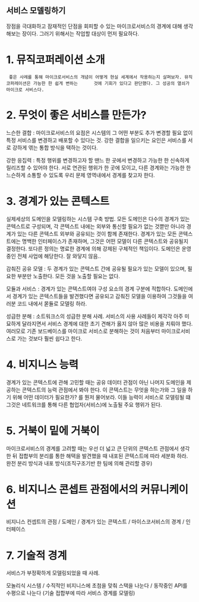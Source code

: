 ## 서비스 모델링하기

장점을 극대화하고 잠재적인 단점을 회피할 수 있는 마이크로서비스의 경계에 대해 생각해보는 장이다. 그러기 위해서는 작업할 대상이 먼저 필요하다.

# 1. 뮤직코퍼레이션 소개

     좋은 사례를 통해 마이크로서비스의 개념이 어떻게 현실 세계에서 작용하는지 살펴보자. 뮤직코퍼레이션은 가능한 한 쉽게 변하는      것에 기회가 있다고 판단했다. 그 성공의 열쇠가 마이크로 서비스다.  

# 2. 무엇이 좋은 서비스를 만든가?

느슨한 결합 : 마이크로서비스의 요점은 시스템의 그 어떤 부분도 추가 변경할 필요 없이 특정 서비스를 변경하고 배포할 수 있다는 것. 강한 결합을 일으키는 요인은 서비스를 서로 강하게 엮는 통합 방식을 택하는 것이다. 

강한 응집력 : 특정 행위를 변경하고자 할 땐느 한 곳에서 변경하고 가능한 한 신속하게 릴리즈할 수 있어야 한다. 서로 연관된 행위가 한 곳에 모이고, 다른 경계와는 가능한 한 느슨하게 소통할 수 있도록 우리 문제 영역내에서 경계를 찾고자 한다.

# 3. 경계가 있는 콘텍스트

실제세상의 도메인을 모델링하는 시스템 구축 방법. 모든 도메인은 다수의 경계가 있는 콘텍스트로 구성되며, 각 콘텍스트 내에는 외부와 통신할 필요가 없는 것뿐만 아니라 경계가 있는 다른 콘텍스트 외부와 공유되는 것이 함께 존재한다. 경계가 있는 모든 콘텍스트에는 명백한 인터페이스가 존재하며, 그것은 어떤 모델이 다른 콘텍스트와 공유될지 결정한다.  또다른 정의는 명료한 경계에 의해 강제된 구체적인 책임이다. 도메인은 운영 중인 전체 사업에 해당한다. 잘 와닿지 않음.. 

감춰진 공유 모델 : 두 경계가 있는 콘텍스트 간에 공유될 필요가 있는 모델이 있으며, 필요한 부분만 노출한다. 모든 것을 노출할 필요는 없다. 

모듈과 서비스 : 경계가 있는 콘텍스트여야 구성 요소의 경계 구분에 적합하다. 도메인에서 경계가 있는 콘텍스트들을 발견했다면 공유되고 감춰진 모델을 이용하여 그것들을 여러분 코드 내에서 몯듈로 모델링 하라. 

성급한 분해 : 소트워크스의 성급한 분해 사례. 서비스의 사용 사례들이 제각각 아주 미묘하게 달라지면서 서비스 경계에 대한 초기 견해가 옳지 않아 많은 비용을 치뤄야 했다. 여러모로 기존 보드베이스를 마이크로 서비스로 분해하는 것이 처음부터 마이크로서비스로 가는 것보다 훨씬 쉽다고 한다.

# 4. 비지니스 능력

경계가 있는 콘텍스트에 관해 고민할 때는 공유 데이터 관점이 아닌 나머지 도메인을 제공하는 콘텍스트의 능력 관점에서 봐야 한다. 이 콘텍스트는 무엇을 하는가와 그 일을 하기 위해 어떤 데이터가 필요한가? 를 뭔저 물어보라. 이들 능력이 서비스로 모델링될 떄 그것은 네트워크를 통해 다른 협업자(서비스)에 노출될 주요 행위가 된다.

# 5. 거북이 밑에 거북이

마이크로서비스의 경계를 고려할 때는 우선 더 넓고 큰 단위의 콘텍스트 관점에서 생각한 뒤 접합부의 분리를 통한 해택을 발견했을 때 내포된 콘텍스트에 따라 세분화 하라. 완전 분리 방식과 내포 방식(조직구조기반 한 팀에 의해 관리할 경우)

# 6. 비지니스 콘셉트 관점에서의 커뮤니케이션

비지니스 컨셉트의 관점 / 도메인 / 경계가 있는 콘텍스트 / 마이스코서비스의 경계 / 인터페이스

# 7. 기술적 경계

서비스가 부정확하게 모델링되었을 때 사례. 

모놀리식 시스템 / 수직적인 비지니스에 초첨을 맞춰 스택을 나눈다 / 동작중인 API를 수평으로 나눈다 (기술 접합부에 따라 서비스 경계를 모델링) 
